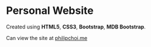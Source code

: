 # Personal Website

Created using **HTML5**, **CSS3**, **Bootstrap**, **MDB Bootstrap**.

Can view the site at [philipchoi.me](philipchoi.me)
